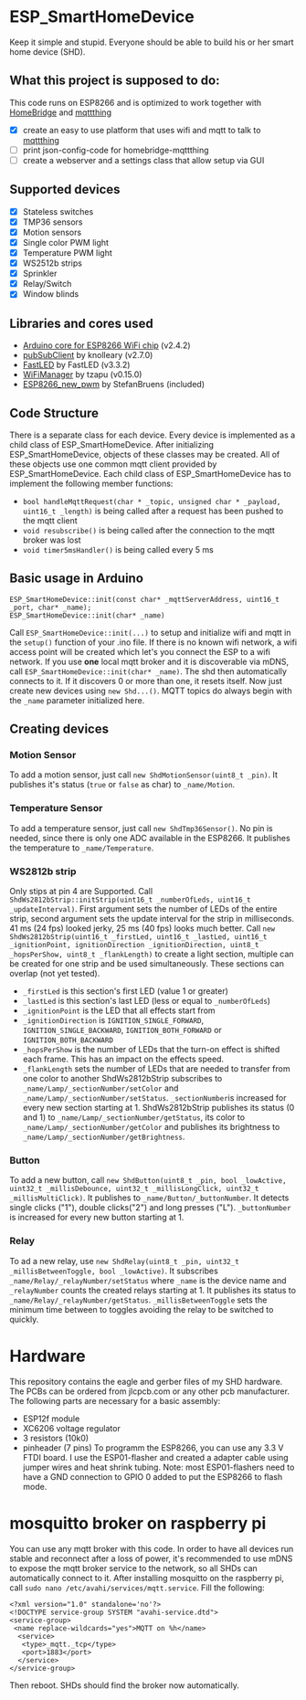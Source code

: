 # ESP_SmartHomeDevice
Keep it simple and stupid. Everyone should be able to build his or her smart home device (SHD).
## What this project is supposed to do:
This code runs on ESP8266 and is optimized to work together with [HomeBridge](https://github.com/nfarina/homebridge) and [mqttthing](https://github.com/arachnetech/homebridge-mqttthing)
- [x] create an easy to use platform that uses wifi and mqtt to talk to [mqttthing](https://github.com/arachnetech/homebridge-mqttthing)
- [ ] print json-config-code for homebridge-mqttthing
- [ ] create a webserver and a settings class that allow setup via GUI
## Supported devices
- [x] Stateless switches
- [x] TMP36 sensors
- [x] Motion sensors
- [x] Single color PWM light
- [x] Temperature PWM light
- [x] WS2512b strips
- [x] Sprinkler
- [x] Relay/Switch
- [x] Window blinds
## Libraries and cores used
- [Arduino core for ESP8266 WiFi chip](https://github.com/esp8266/Arduino) (v2.4.2)
- [pubSubClient](https://github.com/knolleary/pubsubclient) by knolleary (v2.7.0)
- [FastLED](https://github.com/FastLED/FastLED) by FastLED (v3.3.2)
- [WiFiManager](https://github.com/tzapu/WiFiManager) by tzapu (v0.15.0)
- [ESP8266_new_pwm](https://github.com/StefanBruens/ESP8266_new_pwm) by StefanBruens (included)
## Code Structure
There is a separate class for each device. Every device is implemented as a child class of ESP_SmartHomeDevice. After initializing ESP_SmartHomeDevice, objects of these classes may be created. All of these objects use one common mqtt client provided by ESP_SmartHomeDevice. Each child class of ESP_SmartHomeDevice has to implement the following member functions:
- `bool handleMqttRequest(char * _topic, unsigned char * _payload, uint16_t _length)` is being called after a request has been pushed to the mqtt client
- `void resubscribe()` is being called after the connection to the mqtt broker was lost
- `void timer5msHandler()` is being called every 5 ms
## Basic usage in Arduino
```
ESP_SmartHomeDevice::init(const char* _mqttServerAddress, uint16_t _port, char* _name);
ESP_SmartHomeDevice::init(char* _name)
```
Call `ESP_SmartHomeDevice::init(...)` to setup and initialize wifi and mqtt in the `setup()` function of your .ino file. If there is no known wifi network, a wifi access point will be created which let's you connect the ESP to a wifi network. If you use **one** local mqtt broker and it is discoverable via mDNS, call `ESP_SmartHomeDevice::init(char* _name)`. The shd then automatically connects to it. If it discovers 0 or more than one, it resets itself.
Now just create new devices using `new Shd...()`.
MQTT topics do always begin with the `_name` parameter initialized here.
## Creating devices
### Motion Sensor
To add a motion sensor, just call `new ShdMotionSensor(uint8_t _pin)`. It publishes it's status (`true` or `false` as char) to `_name/Motion`.
### Temperature Sensor
To add a temperature sensor, just call `new ShdTmp36Sensor()`. No pin is needed, since there is only one ADC available in the ESP8266. It publishes the temperature to `_name/Temperature`.
### WS2812b strip
Only stips at pin 4 are Supported.
Call ` ShdWs2812bStrip::initStrip(uint16_t _numberOfLeds, uint16_t _updateInterval)`. First argument sets the number of LEDs of the entire strip, second argument sets the update interval for the strip in milliseconds. 41 ms (24 fps) looked jerky, 25 ms (40 fps) looks much better.
Call `new ShdWs2812bStrip(uint16_t _firstLed, uint16_t _lastLed, uint16_t _ignitionPoint, ignitionDirection _ignitionDirection, uint8_t _hopsPerShow, uint8_t _flankLength)` to create a light section, multiple can be created for one strip and be used simultaneously. These sections can overlap (not yet tested).
- `_firstLed` is this section's first LED (value 1 or greater)
- `_lastLed` is this section's last LED (less or equal to `_numberOfLeds`)
- `_ignitionPoint` is the LED that all effects start from
- `_ignitionDirection` is `IGNITION_SINGLE_FORWARD`, `IGNITION_SINGLE_BACKWARD`, `IGNITION_BOTH_FORWARD` or `IGNITION_BOTH_BACKWARD`
- `_hopsPerShow` is the number of LEDs that the turn-on effect is shifted each frame. This has an impact on the effects speed.
- `_flankLength` sets the number of LEDs that are needed to transfer from one color to another
ShdWs2812bStrip subscribes to `_name/Lamp/_sectionNumber/setColor` and `_name/Lamp/_sectionNumber/setStatus`. `_sectionNumber`is increased for every new section starting at 1.
ShdWs2812bStrip publishes its status (0 and 1) to `_name/Lamp/_sectionNumber/getStatus`, its color to `_name/Lamp/_sectionNumber/getColor` and publishes its brightness to `_name/Lamp/_sectionNumber/getBrightness`.
### Button
To add a new button, call `new ShdButton(uint8_t _pin, bool _lowActive, uint32_t _millisDebounce, uint32_t _millisLongClick, uint32_t _millisMultiClick)`. It publishes to `_name/Button/_buttonNumber`. It detects single clicks ("1"), double clicks("2") and long presses ("L"). `_buttonNumber` is increased for every new button starting at 1.
### Relay
To ad a new relay, use `new ShdRelay(uint8_t _pin, uint32_t _millisBetweenToggle, bool _lowActive)`. It subscribes `_name/Relay/_relayNumber/setStatus` where `_name` is the device name and `_relayNumber` counts the created relays starting at 1. It publishes its status to `_name/Relay/_relayNumber/getStatus`. `_millisBetweenToggle` sets the minimum time between to toggles avoiding the relay to be switched to quickly.
# Hardware
This repository contains the eagle and gerber files of my SHD hardware. The PCBs can be ordered from jlcpcb.com or any other pcb manufacturer. The following parts are necessary for a basic assembly:
- ESP12f module
- XC6206 voltage regulator
- 3 resistors (10k0)
- pinheader (7 pins)
To programm the ESP8266, you can use any 3.3 V FTDI board. I use the ESP01-flasher and created a adapter cable using jumper wires and heat shrink tubing. Note: most ESP01-flashers need to have a GND connection to GPIO 0 added to put the ESP8266 to flash mode.
# mosquitto broker on raspberry pi
You can use any mqtt broker with this code. In order to have all devices run stable and reconnect after a loss of power, it's recommended to use mDNS to expose the mqtt broker service to the network, so all SHDs can automatically connect to it. After installing mosquitto on the raspberry pi, call `sudo nano /etc/avahi/services/mqtt.service`. Fill the following:
```
<?xml version="1.0" standalone='no'?>
<!DOCTYPE service-group SYSTEM "avahi-service.dtd">
<service-group>
 <name replace-wildcards="yes">MQTT on %h</name>
  <service>
   <type>_mqtt._tcp</type>
   <port>1883</port>
  </service>
</service-group>
```
Then reboot. SHDs should find the broker now automatically.
